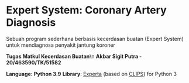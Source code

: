 # Expert System: Coronary Artery Diagnosis

Sebuah program sederhana berbasis kecerdasan buatan (Expert System) untuk mendiagnosa penyakit jantung koroner

**Tugas Matkul Kecerdasan Buatan**\n
**Akbar Sigit Putra - 20/463590/TK/51582**

**Language: Python 3.9**
**Library**: [Experta](https://github.com/nilp0inter/experta) (based on [CLIPS](http://clipsrules.sourceforge.net/)) for Python 3
